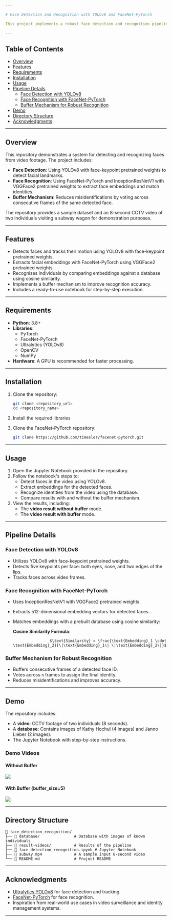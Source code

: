 ```yaml
---  

# Face Detection and Recognition with YOLOv8 and FaceNet-PyTorch  

This project implements a robust face detection and recognition pipeline using YOLOv8 for face-keypoint detection and the FaceNet-PyTorch library for face recognition. The system identifies individuals in a video using pre-recorded images in a database. Additionally, it uses a buffer mechanism to improve recognition accuracy by voting across consecutive frames.  

---  
```


## Table of Contents  
- [Overview](#overview)  
- [Features](#features)  
- [Requirements](#requirements)  
- [Installation](#installation)  
- [Usage](#usage)  
- [Pipeline Details](#pipeline-details)  
  - [Face Detection with YOLOv8](#face-detection-with-yolov8)  
  - [Face Recognition with FaceNet-PyTorch](#face-recognition-with-facenet-pytorch)  
  - [Buffer Mechanism for Robust Recognition](#buffer-mechanism-for-robust-recognition)  
- [Demo](#demo)  
- [Directory Structure](#directory-structure)  
- [Acknowledgments](#acknowledgments)  

---  

## Overview  
This repository demonstrates a system for detecting and recognizing faces from video footage. The project includes:  
- **Face Detection**: Using YOLOv8 with face-keypoint pretrained weights to detect facial landmarks.  
- **Face Recognition**: Using FaceNet-PyTorch and InceptionResNetV1 with VGGFace2 pretrained weights to extract face embeddings and match identities.  
- **Buffer Mechanism**: Reduces misidentifications by voting across consecutive frames of the same detected face.  

The repository provides a sample dataset and an 8-second CCTV video of two individuals visiting a subway wagon for demonstration purposes.  

---  

## Features  
- Detects faces and tracks their motion using YOLOv8 with face-keypoint pretrained weights.  
- Extracts facial embeddings with FaceNet-PyTorch using VGGFace2 pretrained weights.  
- Recognizes individuals by comparing embeddings against a database using cosine similarity.  
- Implements a buffer mechanism to improve recognition accuracy.  
- Includes a ready-to-use notebook for step-by-step execution.  

---  

## Requirements  
- **Python**: 3.8+  
- **Libraries**:  
  - PyTorch  
  - FaceNet-PyTorch  
  - Ultralytics (YOLOv8)  
  - OpenCV  
  - NumPy  
- **Hardware**: A GPU is recommended for faster processing.  

---  

## Installation  
1. Clone the repository:  
   ```bash  
   git clone <repository_url>  
   cd <repository_name>  
   ```  
2. Install the required libraries

3. Clone the FaceNet-PyTorch repository:  
   ```bash  
   git clone https://github.com/timesler/facenet-pytorch.git  
   ```  

---  

## Usage  
1. Open the Jupyter Notebook provided in the repository.  
2. Follow the notebook's steps to:  
   - Detect faces in the video using YOLOv8.  
   - Extract embeddings for the detected faces.  
   - Recognize identities from the video using the database.  
   - Compare results with and without the buffer mechanism.  
3. View the results, including:  
   - The **video result without buffer** mode.  
   - The **video result with buffer** mode.  

---  

## Pipeline Details  

### Face Detection with YOLOv8  
- Utilizes YOLOv8 with face-keypoint pretrained weights.  
- Detects five keypoints per face: both eyes, nose, and two edges of the lips.  
- Tracks faces across video frames.  

### Face Recognition with FaceNet-PyTorch  
- Uses InceptionResNetV1 with VGGFace2 pretrained weights.  
- Extracts 512-dimensional embedding vectors for detected faces.  
- Matches embeddings with a prebuilt database using cosine similarity:  

  **Cosine Similarity Formula**:  

                      $\text{Similarity} = \frac{\text{Embedding}_1 \cdot \text{Embedding}_2}{\|\text{Embedding}_1\| \|\text{Embedding}_2\|}$


### Buffer Mechanism for Robust Recognition  
- Buffers consecutive frames of a detected face ID.  
- Votes across `n` frames to assign the final identity.  
- Reduces misidentifications and improves accuracy.  

---  

## Demo  
The repository includes:  
- A **video**: CCTV footage of two individuals (8 seconds).  
- A **database**: Contains images of Kathy Hochul (4 images) and Janno Lieber (2 images).  
- The Jupyter Notebook with step-by-step instructions.  

### Demo Videos  

#### Without Buffer  
![](https://github.com/erfan-mtzv/Face-Detection-and-Recognition-with-YOLOv8-and-FaceNet-PyTorch/blob/main/result-videos/without-buffer-result.gif)

#### With Buffer (buffer_size=5)
![](https://github.com/erfan-mtzv/Face-Detection-and-Recognition-with-YOLOv8-and-FaceNet-PyTorch/blob/main/result-videos/buffer-result.gif)


---  

## Directory Structure  
```  
📁 face_detection_recognition/  
├── 📂 database/               # Database with images of known individuals  
├── 📂 result-videos/          # Results of the pipeline  
├── 📄 face_detection_recognition.ipynb # Jupyter Notebook  
├── 📄 subway.mp4              # A sample input 8-second video  
└── 📜 README.md               # Project README  
```  

---  

## Acknowledgments  
- [Ultralytics YOLOv8](https://github.com/ultralytics/ultralytics) for face detection and tracking.  
- [FaceNet-PyTorch](https://github.com/timesler/facenet-pytorch) for face recognition.  
- Inspiration from real-world use cases in video surveillance and identity management systems.  

---  
